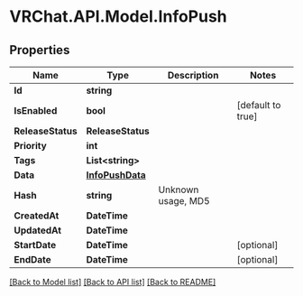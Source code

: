 # VRChat.API.Model.InfoPush

## Properties

Name | Type | Description | Notes
------------ | ------------- | ------------- | -------------
**Id** | **string** |  | 
**IsEnabled** | **bool** |  | [default to true]
**ReleaseStatus** | **ReleaseStatus** |  | 
**Priority** | **int** |  | 
**Tags** | **List&lt;string&gt;** |   | 
**Data** | [**InfoPushData**](InfoPushData.md) |  | 
**Hash** | **string** | Unknown usage, MD5 | 
**CreatedAt** | **DateTime** |  | 
**UpdatedAt** | **DateTime** |  | 
**StartDate** | **DateTime** |  | [optional] 
**EndDate** | **DateTime** |  | [optional] 

[[Back to Model list]](../README.md#documentation-for-models) [[Back to API list]](../README.md#documentation-for-api-endpoints) [[Back to README]](../README.md)

